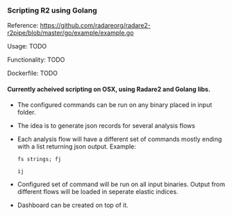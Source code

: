 ### Scripting R2 using Golang

Reference: https://github.com/radareorg/radare2-r2pipe/blob/master/go/example/example.go

Usage: TODO

Functionality: TODO

Dockerfile: TODO

#### Currently acheived scripting on OSX, using Radare2 and Golang libs. 
- The configured commands can be run on any binary placed in input folder.
- The idea is to generate json records for several analysis flows
- Each analysis flow will have a different set of commands mostly ending with a list returning json output. 
Example:
    ```
    fs strings; fj
    ```

    ```
    ij
    ```
- Configured set of command will be run on all input binaries. Output from different flows will be loaded in seperate elastic indices.
- Dashboard can be created on top of it.

